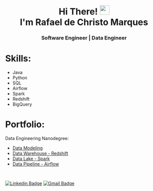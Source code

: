 <h1 align="center">Hi There! <img src="https://raw.githubusercontent.com/kaueMarques/kaueMarques/master/hi.gif" width="30px"> <br>I'm Rafael de Christo Marques</h1>
<h3 align="center">Software Engineer | Data Engineer</h3>

# Skills:
- Java
- Python
- SQL
- Airflow
- Spark
- Redshift
- BigQuery

# Portfolio:
Data Engineering Nanodegree:
- [Data Modeling](https://github.com/rafaelrcm/data-modeling)
- [Data Warehouse - Redshift](https://github.com/rafaelrcm/data-warehouse-redshift)
- [Data Lake - Spark](https://github.com/rafaelrcm/data-lake-spark)
- [Data Pipeline - Airflow](https://github.com/rafaelrcm/data-pipeline-airflow)

<br>

[![Linkedin Badge](https://img.shields.io/badge/-Rafael-blue?style=flat-square&logo=Linkedin&logoColor=white&link=https://www.linkedin.com/in/rafaeldechristo/)](https://www.linkedin.com/in/rafaeldechristo/) 
[![Gmail Badge](https://img.shields.io/badge/-rafaeldechristo@gmail.com-c14438?style=flat-square&logo=Gmail&logoColor=white&link=mailto:rafaeldechristo@gmail.com)](mailto:rafaeldechristo@gmail.com)
